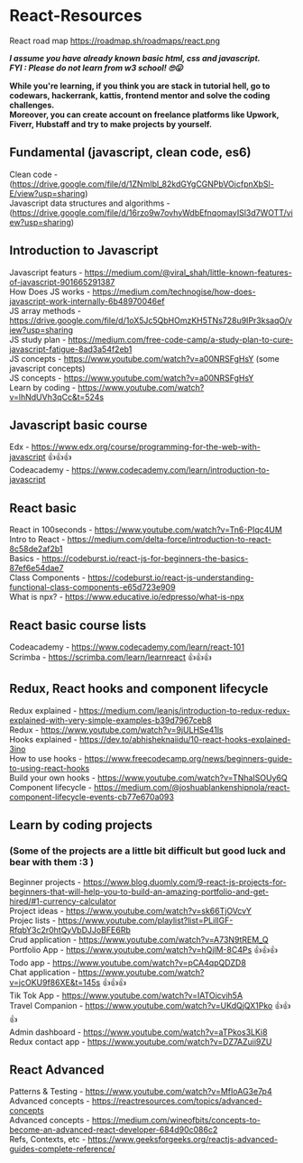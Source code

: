 # React-Resources

React road map 
https://roadmap.sh/roadmaps/react.png

<b><i>I assume you have already known basic html, css and javascript. </br>
FYI : Please do not learn from w3 school! 🙄😛 </i></b>
  
<b> While you're learning, if you think you are stack in tutorial hell, go to codewars, hackerrank, kattis, frontend mentor and solve the coding challenges. <br>
  Moreover, you can create account on freelance platforms like Upwork, Fiverr, Hubstaff and try to make projects by yourself. </b>

## Fundamental (javascript, clean code, es6) ##

Clean code  -  (https://drive.google.com/file/d/1ZNmIbl_82kdGYgCGNPbVOicfpnXbSl-E/view?usp=sharing) <br/>
Javascript data structures and algorithms - (https://drive.google.com/file/d/16rzo9w7ovhyWdbEfnqomayISl3d7WOTT/view?usp=sharing)


## Introduction to Javascript ##

Javascript featurs  - https://medium.com/@viral_shah/little-known-features-of-javascript-901665291387 <br/>
How Does JS works   - https://medium.com/technogise/how-does-javascript-work-internally-6b48970046ef <br/>
JS array methods    - https://drive.google.com/file/d/1oX5Jc5QbHOmzKH5TNs728u9IPr3ksaqO/view?usp=sharing <br/>
JS study plan       - https://medium.com/free-code-camp/a-study-plan-to-cure-javascript-fatigue-8ad3a54f2eb1 <br/>
JS concepts         - https://www.youtube.com/watch?v=a00NRSFgHsY (some javascript concepts) <br/>
JS concepts         - https://www.youtube.com/watch?v=a00NRSFgHsY <br/>
Learn by coding     - https://www.youtube.com/watch?v=lhNdUVh3qCc&t=524s <br/>

## Javascript basic course ##

Edx - https://www.edx.org/course/programming-for-the-web-with-javascript 👍👍👍 <br/>
Codeacademy - https://www.codecademy.com/learn/introduction-to-javascript

## React basic ##

React in 100seconds   - https://www.youtube.com/watch?v=Tn6-PIqc4UM <br/>
Intro to React        - https://medium.com/delta-force/introduction-to-react-8c58de2af2b1 <br/>
Basics                - https://codeburst.io/react-js-for-beginners-the-basics-87ef6e54dae7 <br/>
Class Components      - https://codeburst.io/react-js-understanding-functional-class-components-e65d723e909 <br/>
What is npx?          - https://www.educative.io/edpresso/what-is-npx

## React basic course lists ##

Codeacademy           - https://www.codecademy.com/learn/react-101 </br>
Scrimba               - https://scrimba.com/learn/learnreact 👍👍👍

## Redux, React hooks and component lifecycle ##

Redux explained       - https://medium.com/leanjs/introduction-to-redux-redux-explained-with-very-simple-examples-b39d7967ceb8 </br>
Redux                 - https://www.youtube.com/watch?v=9jULHSe41ls </br>
Hooks explained       - https://dev.to/abhisheknaiidu/10-react-hooks-explained-3ino </br>
How to use hooks      - https://www.freecodecamp.org/news/beginners-guide-to-using-react-hooks </br>
Build your own hooks  - https://www.youtube.com/watch?v=TNhaISOUy6Q </br>
Component lifecycle   - https://medium.com/@joshuablankenshipnola/react-component-lifecycle-events-cb77e670a093 </br>

## Learn by coding projects ## 
### (Some of the projects are a little bit difficult but good luck and bear with them :3 ) ###

Beginner projects   - https://www.blog.duomly.com/9-react-js-projects-for-beginners-that-will-help-you-to-build-an-amazing-portfolio-and-get-hired/#1-currency-calculator </br>
Project ideas       - https://www.youtube.com/watch?v=sk66TjOVcvY </br>
Projec lists        - https://www.youtube.com/playlist?list=PLillGF-RfqbY3c2r0htQyVbDJJoBFE6Rb </br>
Crud application    - https://www.youtube.com/watch?v=A73N9tREM_Q </br>
Portfolio App       - https://www.youtube.com/watch?v=hQjlM-8C4Ps  👍👍👍 </br>
Todo app            - https://www.youtube.com/watch?v=pCA4qpQDZD8 </br>
Chat application    - https://www.youtube.com/watch?v=jcOKU9f86XE&t=145s 👍👍👍</br>
Tik Tok App         - https://www.youtube.com/watch?v=IATOicvih5A </br>
Travel Companion    - https://www.youtube.com/watch?v=UKdQjQX1Pko 👍👍👍 </br>
Admin dashboard     - https://www.youtube.com/watch?v=aTPkos3LKi8 </br>
Redux contact app   - https://www.youtube.com/watch?v=DZ7AZuii9ZU </br>

## React Advanced ##

Patterns & Testing  - https://www.youtube.com/watch?v=MfIoAG3e7p4 </br>
Advanced concepts   - https://reactresources.com/topics/advanced-concepts </br>
Advanced concepts   - https://medium.com/wineofbits/concepts-to-become-an-advanced-react-developer-684d90c086c2 </br>
Refs, Contexts, etc - https://www.geeksforgeeks.org/reactjs-advanced-guides-complete-reference/ </br>
